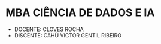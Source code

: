 # MBA CIÊNCIA DE DADOS E IA
- DOCENTE: CLOVES ROCHA
- DISCENTE: 
            CAHÚ VICTOR
            GENTIL RIBEIRO
